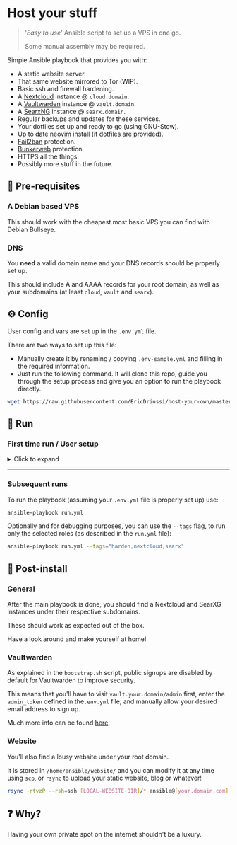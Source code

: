 # Host your stuff

> '*Easy to use*' Ansible script to set up a VPS in one go.
>
> Some manual assembly may be required.

Simple Ansible playbook that provides you with:

- A static website server.
- That same website mirrored to Tor (WIP).
- Basic ssh and firewall hardening.
- A [Nextcloud](https://nextcloud.com/) instance @ `cloud.domain`.
- A [Vaultwarden](https://github.com/dani-garcia/vaultwarden) instance @ `vault.domain`.
- A [SearxNG](https://github.com/searxng/searxng) instance @ `searx.domain`.
- Regular backups and updates for these services.
- Your dotfiles set up and ready to go (using GNU-Stow).
- Up to date [neovim](https://github.com/neovim/neovim) install (if dotfiles are provided).
- [Fail2ban](https://github.com/fail2ban/fail2ban) protection.
- [Bunkerweb](https://github.com/bunkerity/bunkerweb) protection.
- HTTPS all the things.
- Possibly more stuff in the future.

## 🔧 Pre-requisites

### A Debian based VPS

This should work with the cheapest most basic VPS you can find with Debian Bullseye.

### DNS

You **need** a valid domain name and your DNS records should be properly set up.

This should include A and AAAA records for your root domain, as well as your subdomains (at least `cloud`, `vault` and `searx`).

## ⚙️ Config

User config and vars are set up in the `.env.yml` file.

There are two ways to set up this file:

- Manually create it by renaming / copying `.env-sample.yml` and filling in the required information.
- Just run the following command. It will clone this repo, guide you through the setup process and give you an option to run the playbook directly.

```sh
wget https://raw.githubusercontent.com/EricDriussi/host-your-own/master/bootstrap.sh -O bootstrap.sh && bash bootstrap.sh
```

## 🏃 Run

### First time run / User setup

<details>
  <summary>Click to expand</summary>
  The main playbook (<code>run.yml</code>) expects a fully setup, password-less sudo and docker user named <code>ansible</code> to be present in the remote machine.
  <br>
  This user should also have the required <code>ssh_public_key</code> in its <code>~/.ssh/authorized_keys</code> file.
  <br>
  <br>
  You can configure this on your own or run <code>ansible-playbook init_remote_user.yml --ask-pass</code>.
  <br>
  Once this is done you should be able to run <code>ansible-playbook run.yml</code> and watch the magic happen!
  <br>
  <br>
  Please keep in mind that, after the main playbook is done, root connections to the server will be disabled to improve security.
  <br>
  Thus, the <code>init_remote_user.yml</code> script can really only be run once (and shouldn't be needed afterwards).
  <br>
</details>

---

### Subsequent runs

To run the playbook (assuming your `.env.yml` file is properly set up) use:

```sh
ansible-playbook run.yml
```

Optionally and for debugging purposes, you can use the `--tags` flag, to run only the selected roles (as described in the `run.yml` file):

```sh
ansible-playbook run.yml --tags="harden,nextcloud,searx"
```

## 🤔 Post-install

### General

After the main playbook is done, you should find a Nextcloud and SearXG instances under their respective subdomains.

These should work as expected out of the box.

Have a look around and make yourself at home!

### Vaultwarden

As explained in the `bootstrap.sh` script, public signups are disabled by default for Vaultwarden to improve security.

This means that you'll have to visit `vault.your.domain/admin` first, enter the `admin_token` defined in the`.env.yml` file, and manually allow your desired email address to sign up.

Much more info can be found [here](https://github.com/dani-garcia/vaultwarden/wiki/Configuration-overview).

### Website

You'll also find a lousy website under your root domain.

It is stored in `/home/ansible/website/` and you can modify it at any time using `scp`, or `rsync` to upload your static website, blog or whatever!

```sh
rsync -rtvzP --rsh=ssh [LOCAL-WEBSITE-DIR]/* ansible@[your.domain.com]:/home/ansible/website
```

## ❓ Why?

Having your own private spot on the internet shouldn't be a luxury.
